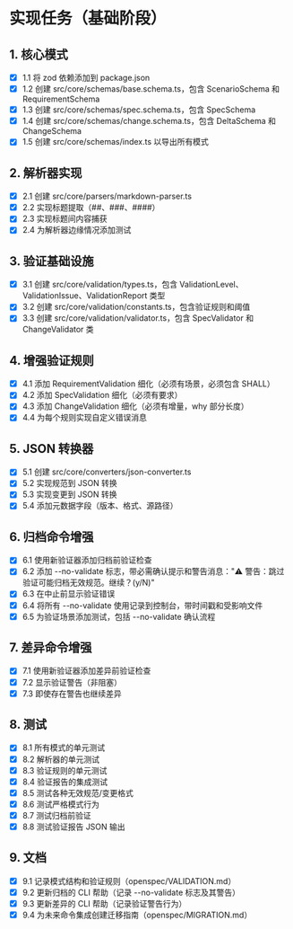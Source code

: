 # 实现任务（基础阶段）

## 1. 核心模式
- [x] 1.1 将 zod 依赖添加到 package.json
- [x] 1.2 创建 src/core/schemas/base.schema.ts，包含 ScenarioSchema 和 RequirementSchema
- [x] 1.3 创建 src/core/schemas/spec.schema.ts，包含 SpecSchema
- [x] 1.4 创建 src/core/schemas/change.schema.ts，包含 DeltaSchema 和 ChangeSchema
- [x] 1.5 创建 src/core/schemas/index.ts 以导出所有模式

## 2. 解析器实现
- [x] 2.1 创建 src/core/parsers/markdown-parser.ts
- [x] 2.2 实现标题提取（##、###、####）
- [x] 2.3 实现标题间内容捕获
- [x] 2.4 为解析器边缘情况添加测试

## 3. 验证基础设施
- [x] 3.1 创建 src/core/validation/types.ts，包含 ValidationLevel、ValidationIssue、ValidationReport 类型
- [x] 3.2 创建 src/core/validation/constants.ts，包含验证规则和阈值
- [x] 3.3 创建 src/core/validation/validator.ts，包含 SpecValidator 和 ChangeValidator 类

## 4. 增强验证规则
- [x] 4.1 添加 RequirementValidation 细化（必须有场景，必须包含 SHALL）
- [x] 4.2 添加 SpecValidation 细化（必须有要求）
- [x] 4.3 添加 ChangeValidation 细化（必须有增量，why 部分长度）
- [x] 4.4 为每个规则实现自定义错误消息

## 5. JSON 转换器
- [x] 5.1 创建 src/core/converters/json-converter.ts
- [x] 5.2 实现规范到 JSON 转换
- [x] 5.3 实现变更到 JSON 转换
- [x] 5.4 添加元数据字段（版本、格式、源路径）

## 6. 归档命令增强
- [x] 6.1 使用新验证器添加归档前验证检查
- [x] 6.2 添加 --no-validate 标志，带必需确认提示和警告消息："⚠️  警告：跳过验证可能归档无效规范。继续？(y/N)"
- [x] 6.3 在中止前显示验证错误
- [x] 6.4 将所有 --no-validate 使用记录到控制台，带时间戳和受影响文件
- [x] 6.5 为验证场景添加测试，包括 --no-validate 确认流程

## 7. 差异命令增强
- [x] 7.1 使用新验证器添加差异前验证检查
- [x] 7.2 显示验证警告（非阻塞）
- [x] 7.3 即使存在警告也继续差异

## 8. 测试
- [x] 8.1 所有模式的单元测试
- [x] 8.2 解析器的单元测试
- [x] 8.3 验证规则的单元测试
- [x] 8.4 验证报告的集成测试
- [x] 8.5 测试各种无效规范/变更格式
- [x] 8.6 测试严格模式行为
- [x] 8.7 测试归档前验证
- [x] 8.8 测试验证报告 JSON 输出

## 9. 文档
- [x] 9.1 记录模式结构和验证规则（openspec/VALIDATION.md）
- [x] 9.2 更新归档的 CLI 帮助（记录 --no-validate 标志及其警告）
- [x] 9.3 更新差异的 CLI 帮助（记录验证警告行为）
- [x] 9.4 为未来命令集成创建迁移指南（openspec/MIGRATION.md）